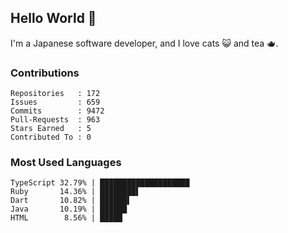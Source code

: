 ## Hello World 👋

I'm a Japanese software developer, and I love cats 😺 and tea 🫖.

### Contributions

    Repositories   : 172
    Issues         : 659
    Commits        : 9472
    Pull-Requests  : 963
    Stars Earned   : 5
    Contributed To : 0

### Most Used Languages

    TypeScript 32.79% | ████████████████████
    Ruby       14.36% | ████████▌
    Dart       10.82% | ██████▌
    Java       10.19% | ██████
    HTML        8.56% | █████
